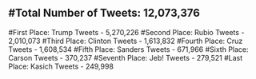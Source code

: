 #Total Number of Tweets: 12,073,376 
---
#First Place: Trump Tweets - 5,270,226
#Second Place: Rubio Tweets - 2,010,073
#Third Place: Clinton Tweets - 1,613,832
#Fourth Place: Cruz Tweets - 1,608,534
#Fifth Place: Sanders Tweets - 671,966
#Sixth Place: Carson Tweets - 370,237
#Seventh Place: Jeb! Tweets - 279,521
#Last Place: Kasich Tweets - 249,998

